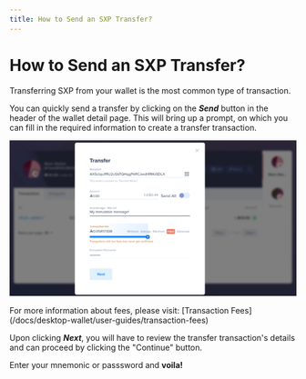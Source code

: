 ```yaml
---
title: How to Send an SXP Transfer?
---
```


# How to Send an SXP Transfer?

Transferring SXP from your wallet is the most common type of transaction.

You can quickly send a transfer by clicking on the _**Send**_ button in the header of the wallet detail page. This will bring up a prompt, on which you can fill in the required information to create a transfer transaction.

![](/desktop-wallet/assets/transfer.png)

<x-alert type="info">
For more information about fees, please visit: [Transaction Fees](/docs/desktop-wallet/user-guides/transaction-fees)
</x-alert>

Upon clicking _**Next**_, you will have to review the transfer transaction's details and can proceed by clicking the "Continue" button.

Enter your mnemonic or passsword and __voila!__
